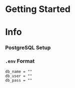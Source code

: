 # Getting Started

# Info

### PostgreSQL Setup



### `.env` Format

```env
db_name = ""
db_user = ""
db_pass = ""
```